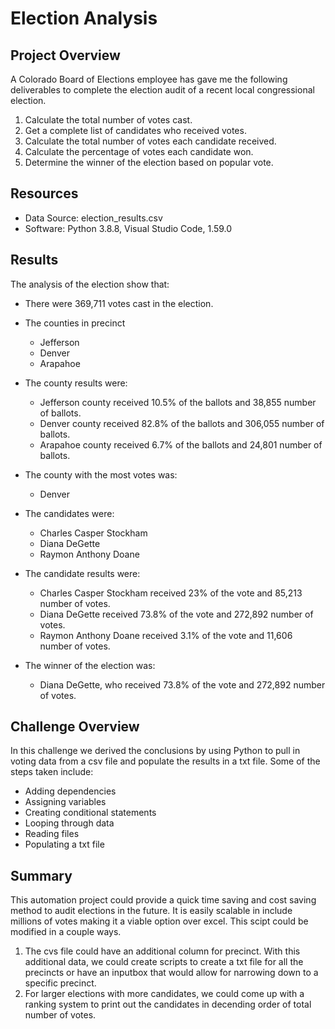# Election Analysis

## Project Overview
A Colorado Board of Elections employee has gave me the following deliverables to complete the election audit of a recent local congressional election.

1.	Calculate the total number of votes cast.
2.	Get a complete list of candidates who received votes.
3.	Calculate the total number of votes each candidate received.
4.	Calculate the percentage of votes each candidate won.
5.	Determine the winner of the election based on popular vote.

## Resources
-	Data Source: election_results.csv
-	Software: Python 3.8.8, Visual Studio Code, 1.59.0

## Results
The analysis of the election show that:
- There were 369,711 votes cast in the election.

- The counties in precinct
  - Jefferson
  - Denver
  - Arapahoe

- The county results were:
  - Jefferson county received 10.5% of the ballots and 38,855 number of ballots.
  - Denver county received 82.8% of the ballots and 306,055 number of ballots.
  - Arapahoe county received 6.7% of the ballots and 24,801 number of ballots.

- The county with the most votes was:
  - Denver

- The candidates were:
  - Charles Casper Stockham
  - Diana DeGette
  - Raymon Anthony Doane

- The candidate results were:
  - Charles Casper Stockham received 23% of the vote and 85,213 number of votes.
  - Diana DeGette received 73.8% of the vote and 272,892 number of votes.
  - Raymon Anthony Doane received 3.1% of the vote and 11,606 number of votes.
 
- The winner of the election was:
  - Diana DeGette, who received 73.8% of the vote and 272,892 number of votes.

## Challenge Overview
In this challenge we derived the conclusions by using Python to pull in voting data from a csv file and populate the results in a txt file.
Some of the steps taken include: 
-	Adding dependencies
-	Assigning variables
-	Creating conditional statements
-	Looping through data
-	Reading files
-	Populating a txt file

## Summary
This automation project could provide a quick time saving and cost saving method to audit elections in the future. It is easily scalable in include millions of votes making it a viable option over excel. This scipt could be modified in a couple ways.
1. The cvs file could have an additional column for precinct. With this additional data, we could create scripts to create a txt file for all the precincts or have an inputbox that would allow for narrowing down to a specific precinct.
2. For larger elections with more candidates, we could come up with a ranking system to print out the candidates in decending order of total number of votes. 
